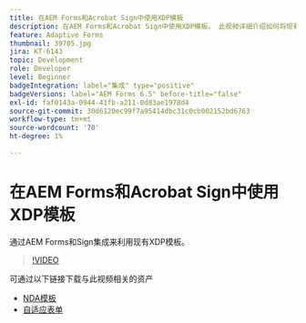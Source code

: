 ```yaml
---
title: 在AEM Forms和Acrobat Sign中使用XDP模板
description: 在AEM Forms和Acrobat Sign中使用XDP模板。 此视频详细介绍如何将现有XDP模板与AEM Forms和Sign集成结合使用。
feature: Adaptive Forms
thumbnail: 39705.jpg
jira: KT-6143
topic: Development
role: Developer
level: Beginner
badgeIntegration: label="集成" type="positive"
badgeVersions: label="AEM Forms 6.5" before-title="false"
exl-id: faf0143a-0944-41fb-a211-0d83ae1978d4
source-git-commit: 30d6120ec99f7a95414dbc31c0cb002152bd6763
workflow-type: tm+mt
source-wordcount: '70'
ht-degree: 1%

---
```


# 在AEM Forms和Acrobat Sign中使用XDP模板

通过AEM Forms和Sign集成来利用现有XDP模板。

>[!VIDEO](https://video.tv.adobe.com/v/39705?quality=12&learn=on)

可通过以下链接下载与此视频相关的资产

* [NDA模板](assets/nda-agreement-xdp-template.zip)
* [自适应表单](assets/nda-agreement-af-with-xdp-template.zip)

